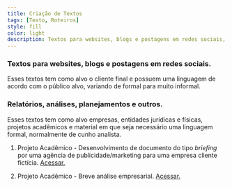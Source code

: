 ```yaml
---
title: Criação de Textos
tags: [Texto, Roteiros]
style: fill
color: light
description: Textos para websites, blogs e postagens em redes sociais, além de relatórios, análises, planejamentos e outros documentos.
---
```


### Textos para websites, blogs e postagens em redes sociais.
Esses textos tem como alvo o cliente final e possuem uma linguagem de acordo com o público alvo, variando de formal para muito informal.

### Relatórios, análises, planejamentos e outros.
Esses textos tem como alvo empresas, entidades jurídicas e físicas, projetos acadêmicos e material em que seja necessário uma linguagem formal, normalmente de cunho analista.

1. Projeto Acadêmico - Desenvolvimento de documento do tipo *briefing* por uma agência de publicidade/marketing para uma empresa cliente fictícia. [Acessar.](https://docs.google.com/document/d/1hKCSDACWiRkj7pZlcewWeSE_lRh5YglD/edit?usp=sharing&ouid=115371388952351795610&rtpof=true&sd=true)

2. Projeto Acadêmico - Breve análise empresarial. [Acessar.](https://drive.google.com/file/d/1WvxssxfAzm92jfTWnpehqRjhY_RZ1xyw/view?usp=sharing)
